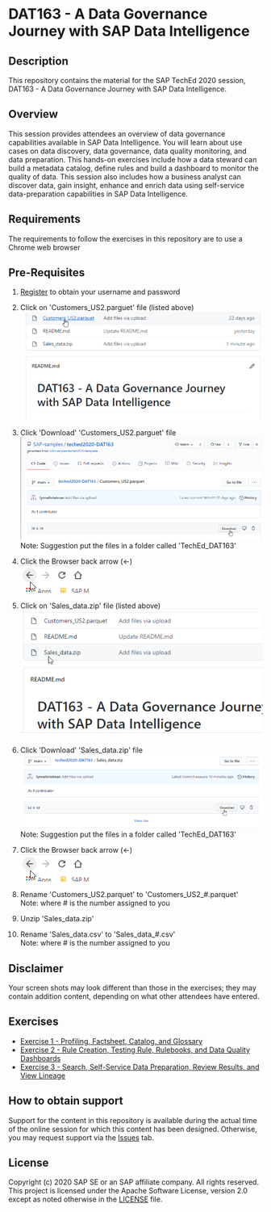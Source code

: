 # DAT163 - A Data Governance Journey with SAP Data Intelligence

## Description

This repository contains the material for the SAP TechEd 2020 session, DAT163 - A Data Governance Journey with SAP Data Intelligence.  

## Overview

This session provides attendees an overview of data governance capabilities available in SAP Data Intelligence.  You will learn about use cases on data discovery, data governance, data quality monitoring, and data preparation.  This hands-on exercises include how a data steward can build a metadata catalog, define rules and build a dashboard to monitor the quality of data.  This session also includes how a business analyst can discover data, gain insight, enhance and enrich data using self-service data-preparation capabilities in SAP Data Intelligence.

## Requirements

The requirements to follow the exercises in this repository are to use a Chrome web browser

## Pre-Requisites
1. [Register](register.cfapps.eu10.hana.ondemand.com) to obtain your username and password
2. Click on 'Customers_US2.parguet' file (listed above)
<br>![](/exercises/ex0/images/PreRequisite_10.png)
3. Click 'Download' 'Customers_US2.parguet' file
<br>![](/exercises/ex0/images/PreRequisite_20.png)
<br> Note: Suggestion put the files in a folder called 'TechEd_DAT163'
4. Click the Browser back arrow (<-)
<br>![](/exercises/ex0/images/PreRequisite_30.png)

5. Click on 'Sales_data.zip' file (listed above)
<br>![](/exercises/ex0/images/PreRequisite_40.png)
6. Click 'Download' 'Sales_data.zip' file
<br>![](/exercises/ex0/images/PreRequisite_50.png)
<br> Note: Suggestion put the files in a folder called 'TechEd_DAT163'
7. Click the Browser back arrow (<-)
<br>![](/exercises/ex0/images/PreRequisite_30.png) 

8. Rename 'Customers_US2.parquet' to 'Customers_US2_#.parquet'
<br>Note: where # is the number assigned to you
9. Unzip 'Sales_data.zip'

10. Rename 'Sales_data.csv' to 'Sales_data_#.csv'
<br>Note: where # is the number assigned to you


## Disclaimer
Your screen shots may look different than those in the exercises; they may contain addition content, depending on what other attendees have entered.

## Exercises

- [Exercise 1 - Profiling, Factsheet, Catalog, and Glossary](exercises/ex0/)
- [Exercise 2 - Rule Creation, Testing Rule, Rulebooks, and Data Quality Dashboards](exercises/ex1/)
- [Exercise 3 - Search, Self-Service Data Preparation, Review Results, and View Lineage](exercises/ex2/)

## How to obtain support

Support for the content in this repository is available during the actual time of the online session for which this content has been designed. Otherwise, you may request support via the [Issues](../../issues) tab.

## License
Copyright (c) 2020 SAP SE or an SAP affiliate company. All rights reserved. This project is licensed under the Apache Software License, version 2.0 except as noted otherwise in the [LICENSE](LICENSES/Apache-2.0.txt) file.

